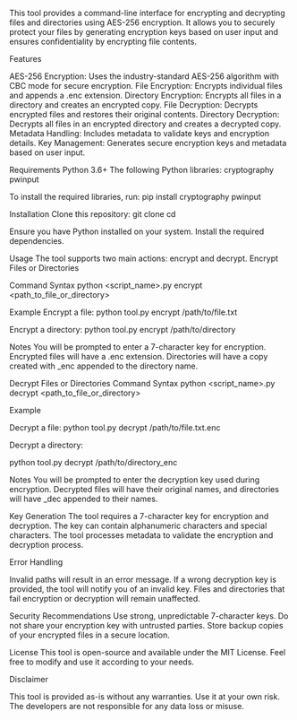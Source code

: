 This tool provides a command-line interface for encrypting and decrypting files and directories using AES-256 encryption. It allows you to securely protect your files by generating encryption keys based on user input and ensures confidentiality by encrypting file contents.

Features

AES-256 Encryption: Uses the industry-standard AES-256 algorithm with CBC mode for secure encryption.
File Encryption: Encrypts individual files and appends a .enc extension.
Directory Encryption: Encrypts all files in a directory and creates an encrypted copy.
File Decryption: Decrypts encrypted files and restores their original contents.
Directory Decryption: Decrypts all files in an encrypted directory and creates a decrypted copy.
Metadata Handling: Includes metadata to validate keys and encryption details.
Key Management: Generates secure encryption keys and metadata based on user input.

Requirements
Python 3.6+
The following Python libraries:
cryptography
pwinput

To install the required libraries, run:
pip install cryptography pwinput

Installation
Clone this repository:
git clone <repository-url>
cd <repository-directory>

Ensure you have Python installed on your system.
Install the required dependencies.

Usage
The tool supports two main actions: encrypt and decrypt.
Encrypt Files or Directories

Command Syntax
python <script_name>.py encrypt <path_to_file_or_directory>

Example
Encrypt a file:
python tool.py encrypt /path/to/file.txt

Encrypt a directory:
python tool.py encrypt /path/to/directory

Notes
You will be prompted to enter a 7-character key for encryption.
Encrypted files will have a .enc extension.
Directories will have a copy created with _enc appended to the directory name.

Decrypt Files or Directories
Command Syntax
python <script_name>.py decrypt <path_to_file_or_directory>

Example

Decrypt a file:
python tool.py decrypt /path/to/file.txt.enc

Decrypt a directory:

python tool.py decrypt /path/to/directory_enc

Notes
You will be prompted to enter the decryption key used during encryption.
Decrypted files will have their original names, and directories will have _dec appended to their names.

Key Generation
The tool requires a 7-character key for encryption and decryption.
The key can contain alphanumeric characters and special characters.
The tool processes metadata to validate the encryption and decryption process.

Error Handling

Invalid paths will result in an error message.
If a wrong decryption key is provided, the tool will notify you of an invalid key.
Files and directories that fail encryption or decryption will remain unaffected.

Security Recommendations
Use strong, unpredictable 7-character keys.
Do not share your encryption key with untrusted parties.
Store backup copies of your encrypted files in a secure location.

License
This tool is open-source and available under the MIT License. Feel free to modify and use it according to your needs.

Disclaimer

This tool is provided as-is without any warranties. Use it at your own risk. The developers are not responsible for any data loss or misuse.
